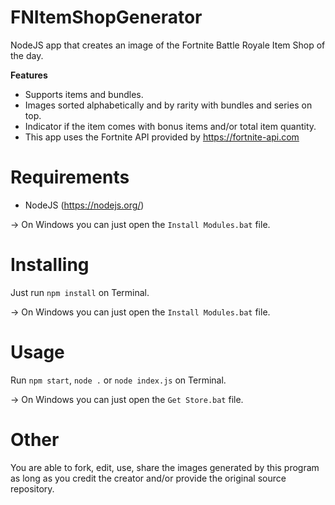 # FNItemShopGenerator
NodeJS app that creates an image of the Fortnite Battle Royale Item Shop of the day.

**Features**
- Supports items and bundles.
- Images sorted alphabetically and by rarity with bundles and series on top.
- Indicator if the item comes with bonus items and/or total item quantity.
- This app uses the Fortnite API provided by https://fortnite-api.com

# Requirements

- NodeJS (https://nodejs.org/)

-> On Windows you can just open the `Install Modules.bat` file.

# Installing

Just run `npm install` on Terminal.

-> On Windows you can just open the `Install Modules.bat` file.

# Usage

Run `npm start`, `node .` or `node index.js` on Terminal.

-> On Windows you can just open the `Get Store.bat` file.


# Other
You are able to fork, edit, use, share the images generated by this program as long as you credit the creator and/or provide the original source repository.